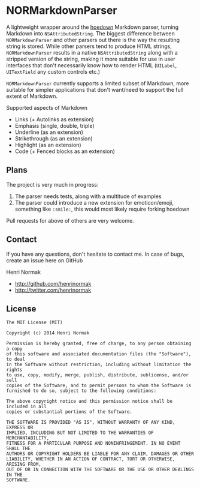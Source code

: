 NORMarkdownParser
=================

A lightweight wrapper around the [hoedown](https://github.com/hoedown/hoedown) Markdown parser, turning Markdown into `NSAttributedString`. The biggest difference between `NORMarkdownParser` and other parsers out there is the way the resulting string is stored. While other parsers tend to produce HTML strings, `NORMarkdownParser` results in a native `NSAttributedString` along with a stripped version of the string, making it more suitable for use in user interfaces that don't necessarily know how to render HTML (`UILabel`, `UITextField` any custom controls etc.)

`NORMarkdownParser` currently supports a limited subset of Markdown, more suitable for simpler applications that don't want/need to support the full extent of Markdown.

Supported aspects of Markdown
* Links (+ Autolinks as extension)
* Emphasis (single, double, triple)
* Underline (as an extension)
* Strikethrough (as an extension)
* Highlight (as an extension)
* Code (+ Fenced blocks as an extension)

Plans
-----

The project is very much in progress:

1. The parser needs tests, along with a multitude of examples
2. The parser could introduce a new extension for emoticon/emoji, something like `:smile:`, this would most likely require forking hoedown

Pull requests for above of others are very welcome.

Contact
-------

If you have any questions, don't hesitate to contact me. 
In case of bugs, create an issue here on GitHub

Henri Normak

- http://github.com/henrinormak
- http://twitter.com/henrinormak


License
-------

```
The MIT License (MIT)

Copyright (c) 2014 Henri Normak

Permission is hereby granted, free of charge, to any person obtaining a copy
of this software and associated documentation files (the "Software"), to deal
in the Software without restriction, including without limitation the rights
to use, copy, modify, merge, publish, distribute, sublicense, and/or sell
copies of the Software, and to permit persons to whom the Software is
furnished to do so, subject to the following conditions:

The above copyright notice and this permission notice shall be included in all
copies or substantial portions of the Software.

THE SOFTWARE IS PROVIDED "AS IS", WITHOUT WARRANTY OF ANY KIND, EXPRESS OR
IMPLIED, INCLUDING BUT NOT LIMITED TO THE WARRANTIES OF MERCHANTABILITY,
FITNESS FOR A PARTICULAR PURPOSE AND NONINFRINGEMENT. IN NO EVENT SHALL THE
AUTHORS OR COPYRIGHT HOLDERS BE LIABLE FOR ANY CLAIM, DAMAGES OR OTHER
LIABILITY, WHETHER IN AN ACTION OF CONTRACT, TORT OR OTHERWISE, ARISING FROM,
OUT OF OR IN CONNECTION WITH THE SOFTWARE OR THE USE OR OTHER DEALINGS IN THE
SOFTWARE.
```

